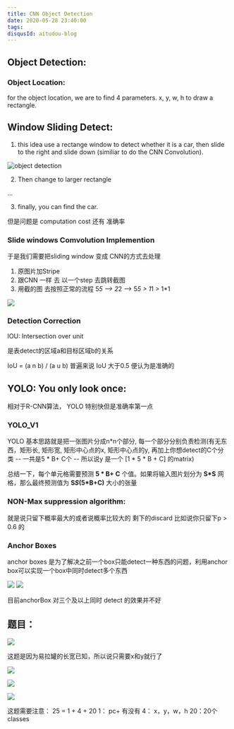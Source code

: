 ```yaml
---
title: CNN Object Detection
date: 2020-05-28 23:40:00
tags:
disqusId: aitudou-blog
---
```


## Object Detection:

### Object Location:

for the object location, we are to find 4 parameters. x, y, w, h to draw a rectangle. 

## Window Sliding Detect:

1. this idea use a rectange window to detect whether it is a car, then slide to the right and slide down (similiar to do the CNN Convolution). 
<!-- More -->

![object detection](/images/objectdetection.png)

2. Then change to larger rectangle

...

3. finally, you can find the car. 

但是问题是 computation cost 还有 准确率

### Slide windows Comvolution Implemention

于是我们需要把sliding window 变成 CNN的方式去处理

1. 原图片加Stripe
2. 跟CNN 一样 去 以一个step 去跳转截图
3. 用截的图 去按照正常的流程 5*5 --> 2*2 --> 5*5 > 1*1 > 1*1 

![](/images/CNN_OD.jpg)

### Detection Correction

IOU: Intersection over unit

是表detect的区域a和目标区域b的关系

IoU = (a n b) / (a u b) 普遍来说 IoU 大于0.5 便认为是准确的

## YOLO: You only look once:
相对于R-CNN算法， YOLO 特别快但是准确率第一点

### YOLO_V1

YOLO 基本思路就是把一张图片分成n*n个部分, 每一个部分分别负责检测(有无东西，矩形长, 矩形宽, 矩形中心点的x, 矩形中心点的y, 再加上你想detect的C个分类 -- 一共是5 * B+ C个 -- 所以说y 是一个 [1 * 5 * B + C] 的matrix)

总结一下，每个单元格需要预测 __5 * B+ C__ 个值。如果将输入图片划分为 __S*S__ 网格，那么最终预测值为 __S*S*(5*B+C)__ 大小的张量


### NON-Max suppression algorithm:
就是说只留下概率最大的或者说概率比较大的 剩下的discard 比如说你只留下p > 0.6 的

### Anchor Boxes
anchor boxes 是为了解决之前一个box只能detect一种东西的问题，利用anchor box可以实现一个box中同时detect多个东西

![](/images/anchorBox.jpg)
![](/images/anchorBoxCOmpare.jpg)

目前anchorBox 对三个及以上同时 detect 的效果并不好

## 题目：

![](/images/CNN-OD-Q3.png)

这题是因为易拉罐的长宽已知，所以说只需要x和y就行了

![](/images/CNN-OD-Q4.png)

![](/images/CNN-OD-Q9.png)

![](/iamges/CNN-OD-Q10.png)

这题需要注意： 25 = 1 + 4 + 20
1： pc+ 有没有
4： x，y，w，h
20：20个classes
